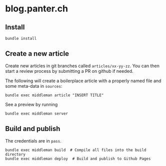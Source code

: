 # blog.panter.ch

## Install
```
bundle install
```

## Create a new article
Create new articles in git branches called `articles/xx-yy-zz`. You can then
start a review process by submitting a PR on github if needed.

The following will create a boilerplace article with a properly named file
and some meta-data in `sources`:
```
bundle exec middleman article "INSERT TITLE"
```

See a preview by running
```
bundle exec middleman server
```

## Build and publish
The credentials are in `pass`.

```
bundle exec middleman build  # Compile all files into the build directory
bundle exec middleman deploy  # Build and publish to Github Pages
```
